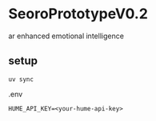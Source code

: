 # SeoroPrototypeV0.2
ar enhanced emotional intelligence

## setup
```
uv sync
```
.env
```
HUME_API_KEY=<your-hume-api-key>
```